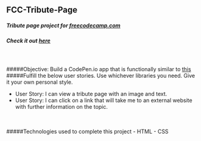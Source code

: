 ## FCC-Tribute-Page
##### Tribute page project for [freecodecamp.com](https://www.freecodecamp.com/challenges/build-a-tribute-page)
##### Check it out [here](http://htmlpreview.github.io/?https://github.com/moT01/FCC-Tribute-Page/blob/master/index.html)
<br/><br/>
#####Objective: Build a CodePen.io app that is functionally similar to [this](https://codepen.io/FreeCodeCamp/full/NNvBQW/)
#####Fulfill the below user stories. Use whichever libraries you need. Give it your own personal style.
- User Story: I can view a tribute page with an image and text.
- User Story: I can click on a link that will take me to an external website with further information on the topic.
<br/>
<br/>
#####Technologies used to complete this project
- HTML
- CSS
